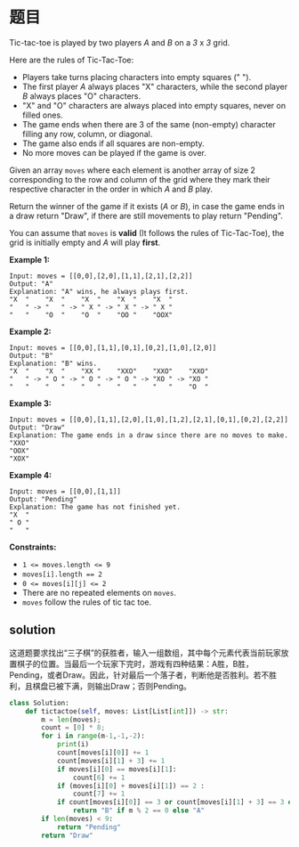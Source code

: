 # 题目

Tic-tac-toe is played by two players *A* and *B* on a *3* x *3* grid.

Here are the rules of Tic-Tac-Toe:

- Players take turns placing characters into empty squares (" ").
- The first player *A* always places "X" characters, while the second player *B* always places "O" characters.
- "X" and "O" characters are always placed into empty squares, never on filled ones.
- The game ends when there are 3 of the same (non-empty) character filling any row, column, or diagonal.
- The game also ends if all squares are non-empty.
- No more moves can be played if the game is over.

Given an array `moves` where each element is another array of size 2 corresponding to the row and column of the grid where they mark their respective character in the order in which *A* and *B* play.

Return the winner of the game if it exists (*A* or *B*), in case the game ends in a draw return "Draw", if there are still movements to play return "Pending".

You can assume that `moves` is **valid** (It follows the rules of Tic-Tac-Toe), the grid is initially empty and *A* will play **first**.

 

**Example 1:**

```
Input: moves = [[0,0],[2,0],[1,1],[2,1],[2,2]]
Output: "A"
Explanation: "A" wins, he always plays first.
"X  "    "X  "    "X  "    "X  "    "X  "
"   " -> "   " -> " X " -> " X " -> " X "
"   "    "O  "    "O  "    "OO "    "OOX"
```

**Example 2:**

```
Input: moves = [[0,0],[1,1],[0,1],[0,2],[1,0],[2,0]]
Output: "B"
Explanation: "B" wins.
"X  "    "X  "    "XX "    "XXO"    "XXO"    "XXO"
"   " -> " O " -> " O " -> " O " -> "XO " -> "XO " 
"   "    "   "    "   "    "   "    "   "    "O  "
```

**Example 3:**

```
Input: moves = [[0,0],[1,1],[2,0],[1,0],[1,2],[2,1],[0,1],[0,2],[2,2]]
Output: "Draw"
Explanation: The game ends in a draw since there are no moves to make.
"XXO"
"OOX"
"XOX"
```

**Example 4:**

```
Input: moves = [[0,0],[1,1]]
Output: "Pending"
Explanation: The game has not finished yet.
"X  "
" O "
"   "
```

 

**Constraints:**

- `1 <= moves.length <= 9`
- `moves[i].length == 2`
- `0 <= moves[i][j] <= 2`
- There are no repeated elements on `moves`.
- `moves` follow the rules of tic tac toe.

## solution

这道题要求找出“三子棋”的获胜者，输入一组数组，其中每个元素代表当前玩家放置棋子的位置。当最后一个玩家下完时，游戏有四种结果：A胜，B胜，Pending，或者Draw。因此，针对最后一个落子者，判断他是否胜利。若不胜利，且棋盘已被下满，则输出Draw；否则Pending。

```python
class Solution:
    def tictactoe(self, moves: List[List[int]]) -> str:
        m = len(moves);
        count = [0] * 8;
        for i in range(m-1,-1,-2):
            print(i)
            count[moves[i][0]] += 1
            count[moves[i][1] + 3] += 1
            if moves[i][0] == moves[i][1]:
                count[6] += 1    
            if (moves[i][0] + moves[i][1]) == 2 :
                count[7] += 1
            if count[moves[i][0]] == 3 or count[moves[i][1] + 3] == 3 or          count[6] == 3 or count[7] == 3 :
                return "B" if m % 2 == 0 else "A"
        if len(moves) < 9:
            return "Pending"
        return "Draw"
```

